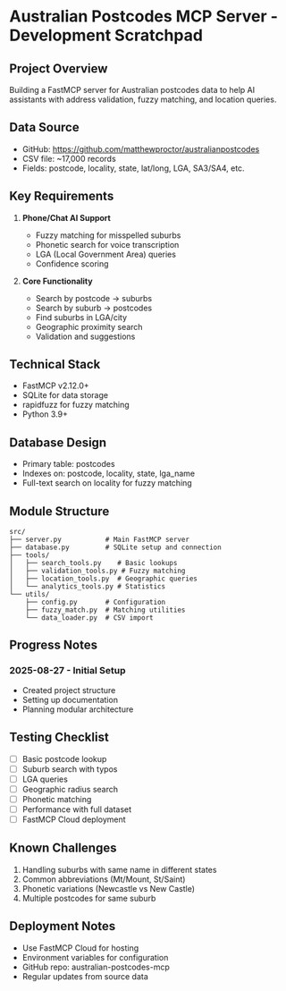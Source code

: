 # Australian Postcodes MCP Server - Development Scratchpad

## Project Overview
Building a FastMCP server for Australian postcodes data to help AI assistants with address validation, fuzzy matching, and location queries.

## Data Source
- GitHub: https://github.com/matthewproctor/australianpostcodes
- CSV file: ~17,000 records
- Fields: postcode, locality, state, lat/long, LGA, SA3/SA4, etc.

## Key Requirements
1. **Phone/Chat AI Support**
   - Fuzzy matching for misspelled suburbs
   - Phonetic search for voice transcription
   - LGA (Local Government Area) queries
   - Confidence scoring

2. **Core Functionality**
   - Search by postcode → suburbs
   - Search by suburb → postcodes
   - Find suburbs in LGA/city
   - Geographic proximity search
   - Validation and suggestions

## Technical Stack
- FastMCP v2.12.0+
- SQLite for data storage
- rapidfuzz for fuzzy matching
- Python 3.9+

## Database Design
- Primary table: postcodes
- Indexes on: postcode, locality, state, lga_name
- Full-text search on locality for fuzzy matching

## Module Structure
```
src/
├── server.py           # Main FastMCP server
├── database.py         # SQLite setup and connection
├── tools/
│   ├── search_tools.py    # Basic lookups
│   ├── validation_tools.py # Fuzzy matching
│   ├── location_tools.py  # Geographic queries
│   └── analytics_tools.py # Statistics
└── utils/
    ├── config.py       # Configuration
    ├── fuzzy_match.py  # Matching utilities
    └── data_loader.py  # CSV import
```

## Progress Notes

### 2025-08-27 - Initial Setup
- Created project structure
- Setting up documentation
- Planning modular architecture

## Testing Checklist
- [ ] Basic postcode lookup
- [ ] Suburb search with typos
- [ ] LGA queries
- [ ] Geographic radius search
- [ ] Phonetic matching
- [ ] Performance with full dataset
- [ ] FastMCP Cloud deployment

## Known Challenges
1. Handling suburbs with same name in different states
2. Common abbreviations (Mt/Mount, St/Saint)
3. Phonetic variations (Newcastle vs New Castle)
4. Multiple postcodes for same suburb

## Deployment Notes
- Use FastMCP Cloud for hosting
- Environment variables for configuration
- GitHub repo: australian-postcodes-mcp
- Regular updates from source data